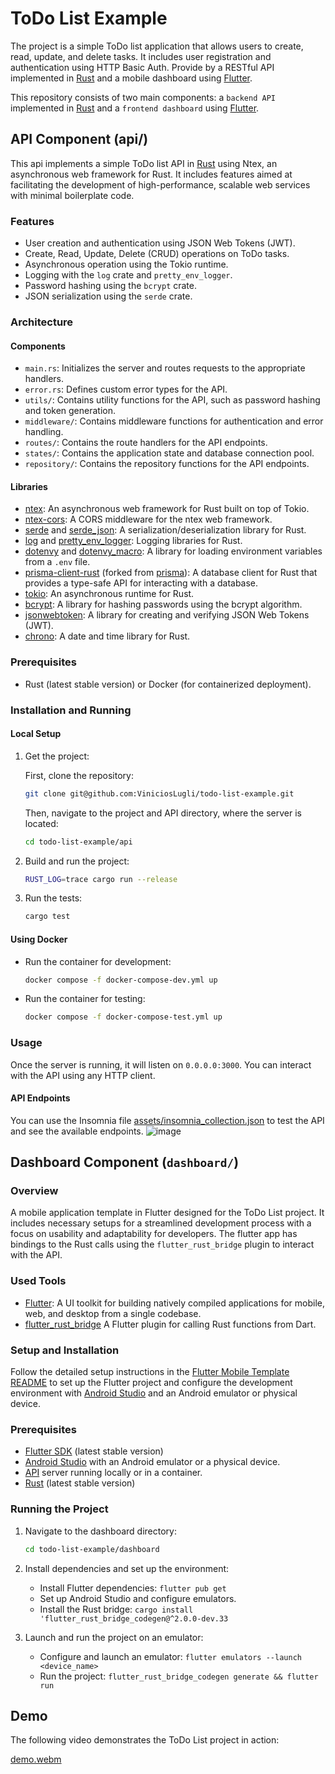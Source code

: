 # ToDo List Example

The project is a simple ToDo list application that allows users to create, read, update, and delete tasks. It includes user registration and authentication using HTTP Basic Auth. Provide by a RESTful API implemented in [Rust](https://www.rust-lang.org/pt-BR) and a mobile dashboard using [Flutter](https://flutter.dev/).

This repository consists of two main components: a `backend API` implemented in [Rust](https://www.rust-lang.org/pt-BR) and a `frontend dashboard` using [Flutter](https://flutter.dev/).

## API Component (api/)

This api implements a simple ToDo list API in [Rust](https://www.rust-lang.org/pt-BR) using Ntex, an asynchronous web framework for Rust. It includes features aimed at facilitating the development of high-performance, scalable web services with minimal boilerplate code.

### Features

-   User creation and authentication using JSON Web Tokens (JWT).
-   Create, Read, Update, Delete (CRUD) operations on ToDo tasks.
-   Asynchronous operation using the Tokio runtime.
-   Logging with the `log` crate and `pretty_env_logger`.
-   Password hashing using the `bcrypt` crate.
-   JSON serialization using the `serde` crate.

### Architecture

#### Components

-   `main.rs`: Initializes the server and routes requests to the appropriate handlers.
-   `error.rs`: Defines custom error types for the API.
-   `utils/`: Contains utility functions for the API, such as password hashing and token generation.
-   `middleware/`: Contains middleware functions for authentication and error handling.
-   `routes/`: Contains the route handlers for the API endpoints.
-   `states/`: Contains the application state and database connection pool.
-   `repository/`: Contains the repository functions for the API endpoints.

#### Libraries

-   [ntex](https://ntex.rs/): An asynchronous web framework for Rust built on top of Tokio.
-   [ntex-cors](https://docs.rs/ntex-cors/latest/ntex_cors/): A CORS middleware for the ntex web framework.
-   [serde](https://serde.rs/) and [serde_json](https://docs.rs/serde_json/): A serialization/deserialization library for Rust.
-   [log](https://docs.rs/log/0.4.14/log/) and [pretty_env_logger](https://docs.rs/pretty_env_logger/0.4.0/pretty_env_logger/): Logging libraries for Rust.
-   [dotenvy](https://docs.rs/dotenvy/0.15.7/dotenvy/) and [dotenvy_macro](https://docs.rs/dotenvy_macro/0.15.7/dotenvy_macro/): A library for loading environment variables from a `.env` file.
-   [prisma-client-rust](https://prisma.brendonovich.dev/) (forked from [prisma](https://www.prisma.io/)): A database client for Rust that provides a type-safe API for interacting with a database.
-   [tokio](https://tokio.rs/): An asynchronous runtime for Rust.
-   [bcrypt](https://docs.rs/bcrypt/0.15.1/bcrypt/): A library for hashing passwords using the bcrypt algorithm.
-   [jsonwebtoken](https://docs.rs/jsonwebtoken/9.3.0/jsonwebtoken/): A library for creating and verifying JSON Web Tokens (JWT).
-   [chrono](https://docs.rs/chrono/0.4.30/chrono/): A date and time library for Rust.

### Prerequisites

-   Rust (latest stable version) or Docker (for containerized deployment).

### Installation and Running

#### Local Setup

1. Get the project:

    First, clone the repository:

    ```sh
    git clone git@github.com:ViniciosLugli/todo-list-example.git
    ```

    Then, navigate to the project and API directory, where the server is located:

    ```sh
    cd todo-list-example/api
    ```

2. Build and run the project:

    ```sh
    RUST_LOG=trace cargo run --release
    ```

3. Run the tests:
    ```sh
    cargo test
    ```

#### Using Docker

-   Run the container for development:

    ```sh
    docker compose -f docker-compose-dev.yml up
    ```

-   Run the container for testing:
    ```sh
    docker compose -f docker-compose-test.yml up
    ```

### Usage

Once the server is running, it will listen on `0.0.0.0:3000`. You can interact with the API using any HTTP client.

#### API Endpoints

You can use the Insomnia file [assets/insomnia_collection.json](assets/insomnia_collection.json) to test the API and see the available endpoints.
![image](https://github.com/ViniciosLugli/todo-list-example/assets/40807526/ee57f10e-cf6d-4df7-834f-fe0befee6224)

## Dashboard Component (`dashboard/`)

### Overview

A mobile application template in Flutter designed for the ToDo List project. It includes necessary setups for a streamlined development process with a focus on usability and adaptability for developers. The flutter app has bindings to the Rust calls using the `flutter_rust_bridge` plugin to interact with the API.

### Used Tools

-   [Flutter](https://flutter.dev/): A UI toolkit for building natively compiled applications for mobile, web, and desktop from a single codebase.
-   [flutter_rust_bridge](https://github.com/fzyzcjy/flutter_rust_bridge) A Flutter plugin for calling Rust functions from Dart.

### Setup and Installation

Follow the detailed setup instructions in the [Flutter Mobile Template README](https://github.com/ViniciosLugli/flutter-mobile-template) to set up the Flutter project and configure the development environment with [Android Studio](https://developer.android.com/studio) and an Android emulator or physical device.

### Prerequisites

-   [Flutter SDK](https://flutter.dev/docs/get-started/install) (latest stable version)
-   [Android Studio](https://developer.android.com/studio) with an Android emulator or a physical device.
-   [API](./api) server running locally or in a container.
-   [Rust](https://www.rust-lang.org/pt-BR) (latest stable version)

### Running the Project

1. Navigate to the dashboard directory:

    ```sh
    cd todo-list-example/dashboard
    ```

2. Install dependencies and set up the environment:

    - Install Flutter dependencies: `flutter pub get`
    - Set up Android Studio and configure emulators.
    - Install the Rust bridge: `cargo install 'flutter_rust_bridge_codegen@^2.0.0-dev.33`

3. Launch and run the project on an emulator:
    - Configure and launch an emulator: `flutter emulators --launch <device_name>`
    - Run the project: `flutter_rust_bridge_codegen generate && flutter run`

## Demo

The following video demonstrates the ToDo List project in action:

[demo.webm](https://github.com/ViniciosLugli/todo-list-example/assets/40807526/ec303809-c90d-404a-9d0f-fa71017f1dfa)
